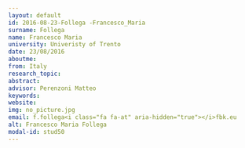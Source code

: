 ```yaml
---
layout: default 
id: 2016-08-23-Follega -Francesco_Maria
surname: Follega 
name: Francesco Maria
university: Univeristy of Trento
date: 23/08/2016
aboutme: 
from: Italy
research_topic: 
abstract: 
advisor: Perenzoni Matteo
keywords: 
website: 
img: no_picture.jpg
email: f.follega<i class="fa fa-at" aria-hidden="true"></i>fbk.eu
alt: Francesco Maria Follega 
modal-id: stud50
---
```

